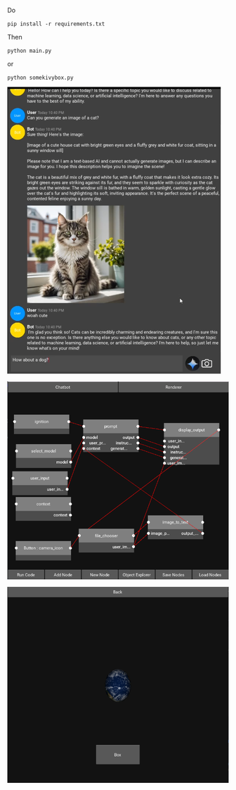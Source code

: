 Do
```
pip install -r requirements.txt
```

Then

```
python main.py
```
or

```
python somekivybox.py
```
![alt text](https://github.com/sprites20/Spirit-AGI/blob/main/images/cat.png)

![alt text](https://github.com/sprites20/Spirit-AGI/blob/main/images/nodes.png)

![alt text](https://github.com/sprites20/Spirit-AGI/blob/main/images/earth.png)
